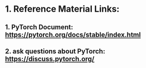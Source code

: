 # 1. Reference Material Links:

## 1. PyTorch Document: https://pytorch.org/docs/stable/index.html
## 2. ask questions about PyTorch: https://discuss.pytorch.org/
